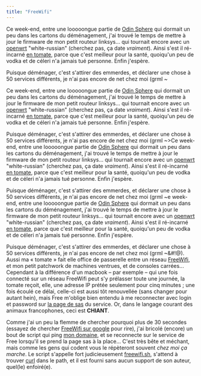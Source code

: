 ```yaml
---
title: "FreeWifi"
---
```


Ce week-end, entre une looooongue partie de [Odin
Sphere](http://en.wikipedia.org/wiki/Odin_Sphere) qui dormait un peu dans les
cartons du déménagement, j'ai trouvé le temps de mettre à jour le firmware de
mon petit routeur linksys... qui tournait encore avec un
[openwrt](http://www.openwrt.org) "white-russian" (cherchez pas, ça date
_vraiment_). Ainsi s'est il ré-incarné [en
tomate](http://www.polarcloud.com/tomato), parce que c'est meilleur pour la
santé, quoiqu'un peu de vodka et de céleri n'a jamais tué personne. Enfin
j'espère.

Puisque déménager, c'est s'attirer des emmerdes, et déclarer une chose à 50
services différents, je n'ai pas encore de net chez moi (grml ~<p>Ce week-end,
entre une looooongue partie de [Odin
Sphere](http://en.wikipedia.org/wiki/Odin_Sphere) qui dormait un peu dans les
cartons du déménagement, j'ai trouvé le temps de mettre à jour le firmware de
mon petit routeur linksys... qui tournait encore avec un
[openwrt](http://www.openwrt.org) "white-russian" (cherchez pas, ça date
_vraiment_). Ainsi s'est il ré-incarné [en
tomate](http://www.polarcloud.com/tomato), parce que c'est meilleur pour la
santé, quoiqu'un peu de vodka et de céleri n'a jamais tué personne. Enfin
j'espère.

Puisque déménager, c'est s'attirer des emmerdes, et déclarer une chose à 50
services différents, je n'ai pas encore de net chez moi (grml ~>Ce week-end,
entre une looooongue partie de [Odin
Sphere](http://en.wikipedia.org/wiki/Odin_Sphere) qui dormait un peu dans les
cartons du déménagement, j'ai trouvé le temps de mettre à jour le firmware de
mon petit routeur linksys... qui tournait encore avec un
[openwrt](http://www.openwrt.org) "white-russian" (cherchez pas, ça date
_vraiment_). Ainsi s'est il ré-incarné [en
tomate](http://www.polarcloud.com/tomato), parce que c'est meilleur pour la
santé, quoiqu'un peu de vodka et de céleri n'a jamais tué personne. Enfin
j'espère.

Puisque déménager, c'est s'attirer des emmerdes, et déclarer une chose à 50
services différents, je n'ai pas encore de net chez moi (grml ~e week-end,
entre une looooongue partie de <a
href="http://en.wikipedia.org/wiki/Odin_Sphere">Odin Sphere</a> qui dormait un
peu dans les cartons du déménagement, j'ai trouvé le temps de mettre à jour le
firmware de mon petit routeur linksys... qui tournait encore avec un <a
href="http://www.openwrt.org">openwrt</a> "white-russian" (cherchez pas, ça
date <em>vraiment</em>). Ainsi s'est il ré-incarné <a
href="http://www.polarcloud.com/tomato">en tomate</a>, parce que c'est
meilleur pour la santé, quoiqu'un peu de vodka et de céleri n'a jamais tué
personne. Enfin j'espère.</p> <p>Puisque déménager, c'est s'attirer des
emmerdes, et déclarer une chose à 50 services différents, je n'ai pas encore
de net chez moi (grml ~&#!@). Aussi ma « tomate » fait elle office de
passerelle entre un réseau <a
href="http://www.free.fr/adsl/pages/internet/connexion/acces-hotspot-
wifiFree.html">FreeWifi</a>, et mon petit patchwork de machines ventrues, et
de consoles carrées... Cependant à la différence d'un macbook – par exemple –
qui une fois connecté sur un réseau FreeWifi peut s'y prélasser toute une
journée, la tomate reçoit, elle, une adresse IP prétée seulement pour cinq
minutes ; une fois écoulé ce délai, celle-ci est aussi tôt renouvellée (sans
changer pour autant hein), mais Free m'oblige bien entendu à me reconnecter
avec login et password sur <a href="http://wifi.free.fr">la page de sas</a> du
service. Or, dans le langage courant des animaux francophones, ceci est
<strong>CHIANT</strong>.</p> <p>Comme j'ai un peu la flemme de chercher
pourquoi plus de 30 secondes (essayez de chercher <a
href="http://www.google.fr/search?q=freewifi">FreeWifi sur google</a> pour
rire), j'ai bricolé (encore) un bout de script qui ping <a
href="http://cyprio.net">mon domaine</a>, et se reconnecte sur le service de
Free lorsqu'il se prend la page sas à la place... C'est très bête et méchant,
mais comme les gens qui codent vous le répèteront souvent <em>chez moi ça
marche</em>. Le script s'appelle fort judicieusement <a
href="http://static.cyprio.net/wtf/script/freewifi.sh">freewifi.sh</a>,
s'attend à trouver <a href="http://curl.haxx.se/">curl</a> dans le path, et il
est fourni sans aucun support de son auteur, quel(le) enfoiré(e).</p>

